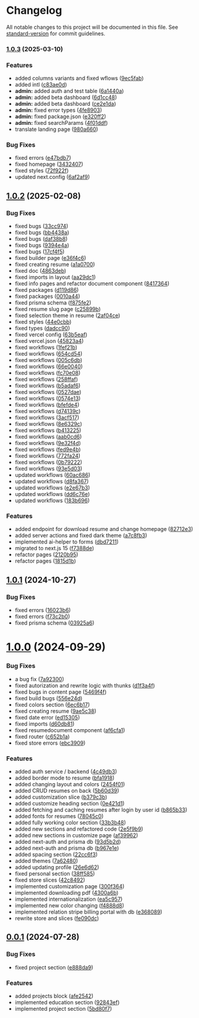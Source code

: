 # Changelog

All notable changes to this project will be documented in this file. See [standard-version](https://github.com/conventional-changelog/standard-version) for commit guidelines.

### [1.0.3](https://github.com/svyatoslavw/cv-editor/compare/v1.0.2...v1.0.3) (2025-03-10)


### Features

* added columns variants and fixed wflows ([9ec5fab](https://github.com/svyatoslavw/cv-editor/commit/9ec5fab1f00b055fb502f7325f2d7766fed60a12))
* added intl ([c83ae0d](https://github.com/svyatoslavw/cv-editor/commit/c83ae0dba19b3a94dc9186ada1259ce0ea79543a))
* **admin:** added auth and test table ([6a1440a](https://github.com/svyatoslavw/cv-editor/commit/6a1440ad6644954bf34d2352cb345d3b4067603e))
* **admin:** added beta dashboard ([6d1cc48](https://github.com/svyatoslavw/cv-editor/commit/6d1cc48b8f7b56d8a656d486d7200e62fcb4a71b))
* **admin:** added beta dashboard ([ce2e1da](https://github.com/svyatoslavw/cv-editor/commit/ce2e1da485c36cfe253b54882da4fc5c5cf991a3))
* **admin:** fixed error types ([4fe8903](https://github.com/svyatoslavw/cv-editor/commit/4fe8903858cae6f6caf8a249ef253c5abcdd1b47))
* **admin:** fixed package.json ([e320ff2](https://github.com/svyatoslavw/cv-editor/commit/e320ff2f62dcd18462a1f8ebb631329ed8936454))
* **admin:** fixed searchParams ([4f01ddf](https://github.com/svyatoslavw/cv-editor/commit/4f01ddf2a652041a83705fce9e46288996b54c43))
* translate landing page ([980a660](https://github.com/svyatoslavw/cv-editor/commit/980a660fca096c512e6b4e2fbe175782ae662ea3))


### Bug Fixes

* fixed errors ([e47bdb7](https://github.com/svyatoslavw/cv-editor/commit/e47bdb7cab6478b6316e08a51d1a478dda3ef69d))
* fixed homepage ([3432407](https://github.com/svyatoslavw/cv-editor/commit/3432407604e32ce3972812dd3f86a64a2fe8e7ee))
* fixed styles ([72f922f](https://github.com/svyatoslavw/cv-editor/commit/72f922f68c76eb6cf5d5e905134b447ce08ce279))
* updated next.config ([6af2af9](https://github.com/svyatoslavw/cv-editor/commit/6af2af947ddfd28eda98313442499c357672bfd0))

## [1.0.2](https://github.com/svyatoslavw/cv-editor/compare/v1.0.1...v1.0.2) (2025-02-08)


### Bug Fixes

* fixed bugs ([33cc974](https://github.com/svyatoslavw/cv-editor/commit/33cc9742925414e0c6cfd33627263f65dced7bfe))
* fixed bugs ([bb4438a](https://github.com/svyatoslavw/cv-editor/commit/bb4438ad7ad6487d7530256878d2caa2449db7b5))
* fixed bugs ([daf38b8](https://github.com/svyatoslavw/cv-editor/commit/daf38b8419728e3fde2f552faae568be339d8424))
* fixed bugs ([9394e4a](https://github.com/svyatoslavw/cv-editor/commit/9394e4ad8495f43332e0182f961c86f9e337a431))
* fixed bugs ([17cf4f5](https://github.com/svyatoslavw/cv-editor/commit/17cf4f5c1b732320884bf950dd23747441009839))
* fixed builder page ([e36f4c6](https://github.com/svyatoslavw/cv-editor/commit/e36f4c66f29ff131c1138ce40b725f887d4ab70c))
* fixed creating resume ([a1a0700](https://github.com/svyatoslavw/cv-editor/commit/a1a0700ab8dbf3e0099f506f4d1db5eddbc698cb))
* fixed doc ([4863deb](https://github.com/svyatoslavw/cv-editor/commit/4863deb96ea89092dacc77ae9df3ba20ada1ccab))
* fixed imports in layout ([aa29dc1](https://github.com/svyatoslavw/cv-editor/commit/aa29dc1bfe881316c1ea59baa1670c5f6b6a8154))
* fixed info pages and refactor document component ([8417364](https://github.com/svyatoslavw/cv-editor/commit/8417364c0577d5eab9d764e1d3c87f0c2e651119))
* fixed packages ([d119d86](https://github.com/svyatoslavw/cv-editor/commit/d119d86228f6b63a5c3ac59f3a6d8ff8d740c30e))
* fixed packages ([0010a44](https://github.com/svyatoslavw/cv-editor/commit/0010a443ec0b61a97613ccbee7218e83ea0eb418))
* fixed prisma schema ([f875fe2](https://github.com/svyatoslavw/cv-editor/commit/f875fe2eb79ef1eab2edd0596512a018dd4826fe))
* fixed resume slug page ([c25899b](https://github.com/svyatoslavw/cv-editor/commit/c25899bccc58964539d09bde66bc83342f4d1de4))
* fixed selection theme in resume ([2af04ce](https://github.com/svyatoslavw/cv-editor/commit/2af04ce50789850a5d0970eb8cde3a0d2fedde56))
* fixed styles ([44e0cbb](https://github.com/svyatoslavw/cv-editor/commit/44e0cbb0711464223520deb6da8b52e82d3d49bc))
* fixed types ([dadcc90](https://github.com/svyatoslavw/cv-editor/commit/dadcc9071004185bd7c81427f957c87b49edd318))
* fixed vercel config ([63b5eaf](https://github.com/svyatoslavw/cv-editor/commit/63b5eafef7a5a1ebdc678bd85f434bb9cd6b0734))
* fixed vercel.json ([45823a4](https://github.com/svyatoslavw/cv-editor/commit/45823a4242a9b577fcd3131236abecb217b9dcab))
* fixed workflows ([1fef21b](https://github.com/svyatoslavw/cv-editor/commit/1fef21bdba36612636bf79f52d32f16fccc78a33))
* fixed workflows ([654cd54](https://github.com/svyatoslavw/cv-editor/commit/654cd540021c49a0ee000e3645b9f34b75d9c140))
* fixed workflows ([005c6db](https://github.com/svyatoslavw/cv-editor/commit/005c6dba5f4b64486d402bd43ef80d869ff9b950))
* fixed workflows ([66e0040](https://github.com/svyatoslavw/cv-editor/commit/66e004001d9bb54a9c3846bd609c3453905ca1a9))
* fixed workflows ([fc70e08](https://github.com/svyatoslavw/cv-editor/commit/fc70e08189c52809631c1787e8d61a4676f6488c))
* fixed workflows ([258ffaf](https://github.com/svyatoslavw/cv-editor/commit/258ffaf8b703ddd7fe2bce1fe1e2faf135a108c8))
* fixed workflows ([b5adaf6](https://github.com/svyatoslavw/cv-editor/commit/b5adaf69fad879b3e6848724531b8c4143519169))
* fixed workflows ([0527dae](https://github.com/svyatoslavw/cv-editor/commit/0527dae94359afc49b6ee6d0c4b0d1cb7f9f109e))
* fixed workflows ([0574e13](https://github.com/svyatoslavw/cv-editor/commit/0574e13613697c8dff43deba54c20e97b44ed7a8))
* fixed workflows ([bfefde4](https://github.com/svyatoslavw/cv-editor/commit/bfefde4c7c6e7e6d33a780f30a891ae02cd3e9b3))
* fixed workflows ([d74139c](https://github.com/svyatoslavw/cv-editor/commit/d74139c5399ac7f126cd45ce4c3364351538bd81))
* fixed workflows ([3acf517](https://github.com/svyatoslavw/cv-editor/commit/3acf517299fd342c99fa7edbdb334a49a6a3ed9f))
* fixed workflows ([8e6329c](https://github.com/svyatoslavw/cv-editor/commit/8e6329c293d78a6c35f9dfbb8baaeb8f4e5672fd))
* fixed workflows ([b413225](https://github.com/svyatoslavw/cv-editor/commit/b413225ff3f630f29581fcf7dc125109e778056c))
* fixed workflows ([aab0cd6](https://github.com/svyatoslavw/cv-editor/commit/aab0cd660a2384a8f9c972b22414708ecbcadb71))
* fixed workflows ([9e32f4d](https://github.com/svyatoslavw/cv-editor/commit/9e32f4db9d27185e82f2a11853ae03e2beeee7be))
* fixed workflows ([fed9e4b](https://github.com/svyatoslavw/cv-editor/commit/fed9e4bf7f50c885e288e8aaa336e8c54c9a3d81))
* fixed workflows ([772fa24](https://github.com/svyatoslavw/cv-editor/commit/772fa24f076badaa2dbc5d061c1360bc58b0ffc6))
* fixed workflows ([0b79222](https://github.com/svyatoslavw/cv-editor/commit/0b79222ad335f429fcf7225ca8da5077f6452273))
* fixed workflows ([93e5d03](https://github.com/svyatoslavw/cv-editor/commit/93e5d03caeb39b2e99416118a5952a2d9da96754))
* updated workflows ([60ac686](https://github.com/svyatoslavw/cv-editor/commit/60ac68633ec48ff917354a1775ec8f796012996c))
* updated workflows ([d8fa367](https://github.com/svyatoslavw/cv-editor/commit/d8fa367cbb9a595f5785a378607505eb8dc6b8aa))
* updated workflows ([e2e67b3](https://github.com/svyatoslavw/cv-editor/commit/e2e67b3fd63c49f7526c650a7c62f026d5448867))
* updated workflows ([dd6c76e](https://github.com/svyatoslavw/cv-editor/commit/dd6c76e26e8ea7cb3cf357ca371c084af05079ea))
* updated workflows ([183b696](https://github.com/svyatoslavw/cv-editor/commit/183b69675622588d4c81c9f8451d968ce979d77a))


### Features

* added endpoint for download resume and change homepage ([82712e3](https://github.com/svyatoslavw/cv-editor/commit/82712e32341dcf08c807c4dd480c9af3855012b9))
* added server actions and fixed dark theme ([a7c8fb3](https://github.com/svyatoslavw/cv-editor/commit/a7c8fb3aa7fd5506beebb876be161dcc6be319b8))
* implemented ai-helper to forms ([dbd7211](https://github.com/svyatoslavw/cv-editor/commit/dbd7211d4a8e1df5a7f580fab057b83a4e5b03ab))
* migrated to next.js 15 ([f7388de](https://github.com/svyatoslavw/cv-editor/commit/f7388de5af5c1b8a2f873066df8c420b764f7c58))
* refactor pages ([2120b95](https://github.com/svyatoslavw/cv-editor/commit/2120b952a1edefb73e3e64c5f29ee75a494ebf67))
* refactor pages ([1815d1b](https://github.com/svyatoslavw/cv-editor/commit/1815d1b8cb5737a4cae2cf5ecc74b2e17d2d0f2f))



## [1.0.1](https://github.com/svyatoslavw/cv-editor/compare/v1.0.0...v1.0.1) (2024-10-27)


### Bug Fixes

* fixed errors ([16023b6](https://github.com/svyatoslavw/cv-editor/commit/16023b6ae1f04e8b77c7e3e23dfef2a24c7e4228))
* fixed errors ([f73c2b0](https://github.com/svyatoslavw/cv-editor/commit/f73c2b07dd5bb90fe9303042373f3e82eab89482))
* fixed prisma schema ([03925a6](https://github.com/svyatoslavw/cv-editor/commit/03925a699adbf04712b995c413820a67f7ef2f49))



# [1.0.0](https://github.com/svyatoslavw/cv-editor/compare/v0.0.1...v1.0.0) (2024-09-29)


### Bug Fixes

* a bug fix ([7a92300](https://github.com/svyatoslavw/cv-editor/commit/7a92300f24030369e73579667322af29fec073e8))
* fixed autorization and rewrite logic with thunks ([d1f3a4f](https://github.com/svyatoslavw/cv-editor/commit/d1f3a4f1db83ef59438916e90e0e787995105373))
* fixed bugs in content page ([5469f4f](https://github.com/svyatoslavw/cv-editor/commit/5469f4fda4e3ffb6d71bc7af7edd50abc95089c1))
* fixed build bugs ([556e24d](https://github.com/svyatoslavw/cv-editor/commit/556e24d502c1460e84382de54e70f368b396c036))
* fixed colors section ([6ec6b17](https://github.com/svyatoslavw/cv-editor/commit/6ec6b17206a12355dcbbf0eb82f63a6ffde47ce9))
* fixed creating resume ([9ae5c38](https://github.com/svyatoslavw/cv-editor/commit/9ae5c380ae2e3b9eb60fab2cdd5a8e6872b77440))
* fixed date error ([ed15305](https://github.com/svyatoslavw/cv-editor/commit/ed153053ce506597c9cbe7a76c51ca43ff4a477e))
* fixed imports ([d60db81](https://github.com/svyatoslavw/cv-editor/commit/d60db81f24feb7a6aaacebf905d1af49e137836b))
* fixed resumedocument component ([af6cfa1](https://github.com/svyatoslavw/cv-editor/commit/af6cfa1d5b2530f89edf6569939b02a1d4a73b4c))
* fixed router ([c652b1a](https://github.com/svyatoslavw/cv-editor/commit/c652b1a78cb1397770822fe4d082ba56be7ec182))
* fixed store errors ([ebc3909](https://github.com/svyatoslavw/cv-editor/commit/ebc390936a0410905c4deb4b273e6579a2825f8d))


### Features

* added auth service / backend ([4c49db3](https://github.com/svyatoslavw/cv-editor/commit/4c49db3a747aad1439c7e7262f9725709cfab39d))
* added border mode to resume ([bfa1918](https://github.com/svyatoslavw/cv-editor/commit/bfa1918864e5d403302d829e575628199fb5cc50))
* added changing layout and colors ([2454f01](https://github.com/svyatoslavw/cv-editor/commit/2454f015c66c2a74b9bc9720a4a5f246cb46ad57))
* added CRUD resumes on back ([5b60d39](https://github.com/svyatoslavw/cv-editor/commit/5b60d393748427a780c9c44a2f8ef4539a3122ce))
* added customization slice ([b379c3b](https://github.com/svyatoslavw/cv-editor/commit/b379c3b8987dfa556ba7771b9751455fdea686ac))
* added customize heading section ([0e421d1](https://github.com/svyatoslavw/cv-editor/commit/0e421d168482366e74b4d2c53810ee7875e8167d))
* added fetching and caching resumes after login by user id ([b865b33](https://github.com/svyatoslavw/cv-editor/commit/b865b33b478ac0d5e56357ad89a4e301647a6f9b))
* added fonts for resumes ([78045c0](https://github.com/svyatoslavw/cv-editor/commit/78045c087d0285c6d49a3eeee0a3d464b885c25d))
* added fully working color section ([33b3b48](https://github.com/svyatoslavw/cv-editor/commit/33b3b48a13ceec66794c173c895e031a0adf7c89))
* added new sections and refactored code ([2e5f9b9](https://github.com/svyatoslavw/cv-editor/commit/2e5f9b9772011b04d7ffadad4de2b21d53d2efe9))
* added new sections in customize page ([af39962](https://github.com/svyatoslavw/cv-editor/commit/af39962c8c151a9bbb400c4de3236c126f00d064))
* added next-auth and prisma db ([93d5b2d](https://github.com/svyatoslavw/cv-editor/commit/93d5b2de3041db35a3f22a881bb98da08f409a5b))
* added next-auth and prisma db ([b967e1e](https://github.com/svyatoslavw/cv-editor/commit/b967e1ec15f8c58f49c19b7c45404d1501cb5a02))
* added spacing section ([22cc6f3](https://github.com/svyatoslavw/cv-editor/commit/22cc6f3f1afb57276f709217bc12219d57557917))
* added themes ([7a62480](https://github.com/svyatoslavw/cv-editor/commit/7a62480e78b5e03361d335ff19c16fa50f08ef73))
* added updating profile ([26e6d62](https://github.com/svyatoslavw/cv-editor/commit/26e6d62602684697944b49317a7a70ca1b5cd83b))
* fixed personal section ([38ff585](https://github.com/svyatoslavw/cv-editor/commit/38ff585e87fe2e61d36ce29b1d728adecbcc7ca3))
* fixed store slices ([42c8492](https://github.com/svyatoslavw/cv-editor/commit/42c849203ea159d4c9922699cfdb23d3a4151a65))
* implemented customization page ([300f364](https://github.com/svyatoslavw/cv-editor/commit/300f3643a91be1c1dbb3e3bfe787d7b99a3e5961))
* implemented downloading pdf ([4300a6b](https://github.com/svyatoslavw/cv-editor/commit/4300a6bee97bac1f13e570b6d5cc03a83d917dc6))
* implemented internationalization ([ea5c957](https://github.com/svyatoslavw/cv-editor/commit/ea5c957bb3cbcd2756f7275fc729c39ad4e0f272))
* implemented new color changing ([f4888d8](https://github.com/svyatoslavw/cv-editor/commit/f4888d8a02dc42f4867a0826f1fd69ab18418685))
* implemented relation stripe billing portal with db ([e368089](https://github.com/svyatoslavw/cv-editor/commit/e368089be5e5e2debeada76c98aaaa99ea837ff2))
* rewrite store and slices ([fe090dc](https://github.com/svyatoslavw/cv-editor/commit/fe090dcddc826d77cefaa72f7d81c01350c2bbd7))



## [0.0.1](https://github.com/svyatoslavw/cv-editor/compare/afe2542f08f309fd32f6f451adee2da311792884...v0.0.1) (2024-07-28)


### Bug Fixes

* fixed project section ([e888da9](https://github.com/svyatoslavw/cv-editor/commit/e888da9f2815e3930025685965ae455ab6c16fef))


### Features

* added projects block ([afe2542](https://github.com/svyatoslavw/cv-editor/commit/afe2542f08f309fd32f6f451adee2da311792884))
* implemented education section ([92843ef](https://github.com/svyatoslavw/cv-editor/commit/92843ef0f9ac415d8c332986932292bca1e67417))
* implemented project section ([5bd80f7](https://github.com/svyatoslavw/cv-editor/commit/5bd80f70857578efe049af8e40b475218737eafb))



